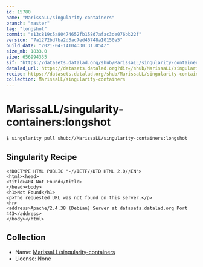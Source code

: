 ```yaml
---
id: 15780
name: "MarissaLL/singularity-containers"
branch: "master"
tag: "longshot"
commit: "e13c819c5a80474652fb158d7afac3de076bb22f"
version: "7a1272bd7ba2d3ac7ed46748a10150a5"
build_date: "2021-04-14T04:30:31.054Z"
size_mb: 1833.0
size: 656994335
sif: "https://datasets.datalad.org/shub/MarissaLL/singularity-containers/longshot/2021-04-14-e13c819c-7a1272bd/7a1272bd7ba2d3ac7ed46748a10150a5.sif"
datalad_url: https://datasets.datalad.org?dir=/shub/MarissaLL/singularity-containers/longshot/2021-04-14-e13c819c-7a1272bd/
recipe: https://datasets.datalad.org/shub/MarissaLL/singularity-containers/longshot/2021-04-14-e13c819c-7a1272bd/Singularity
collection: MarissaLL/singularity-containers
---
```


# MarissaLL/singularity-containers:longshot

```bash
$ singularity pull shub://MarissaLL/singularity-containers:longshot
```

## Singularity Recipe

```singularity
<!DOCTYPE HTML PUBLIC "-//IETF//DTD HTML 2.0//EN">
<html><head>
<title>404 Not Found</title>
</head><body>
<h1>Not Found</h1>
<p>The requested URL was not found on this server.</p>
<hr>
<address>Apache/2.4.38 (Debian) Server at datasets.datalad.org Port 443</address>
</body></html>
```

## Collection

 - Name: [MarissaLL/singularity-containers](https://github.com/MarissaLL/singularity-containers)
 - License: None

